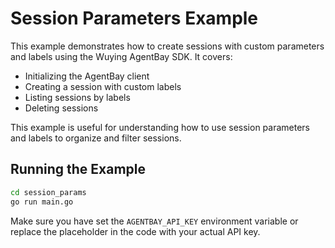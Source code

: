 # Session Parameters Example

This example demonstrates how to create sessions with custom parameters and labels using the Wuying AgentBay SDK. It covers:

- Initializing the AgentBay client
- Creating a session with custom labels
- Listing sessions by labels
- Deleting sessions

This example is useful for understanding how to use session parameters and labels to organize and filter sessions.

## Running the Example

```bash
cd session_params
go run main.go
```

Make sure you have set the `AGENTBAY_API_KEY` environment variable or replace the placeholder in the code with your actual API key.
